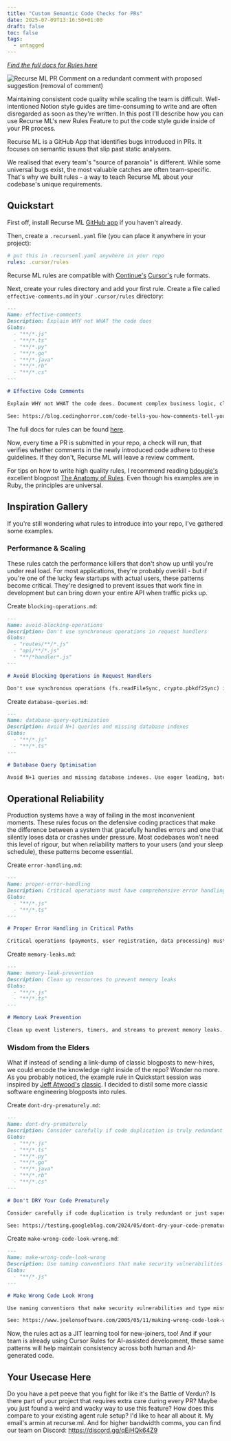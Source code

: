 ```yaml
---
title: "Custom Semantic Code Checks for PRs"
date: 2025-07-09T13:16:50+01:00
draft: false
toc: false
tags: 
  - untagged
---
```


_[Find the full docs for Rules here](https://docs.recurse.ml/gh/configs/rules)_

![Recurse ML PR Comment on a redundant comment with proposed suggestion (removal of comment)](header.png)

Maintaining consistent code quality while scaling the team is difficult.
Well-intentioned Notion style guides are time-consuming to write and are often disregarded as soon as they're written.
In this post I'll describe how you can use Recurse ML's new Rules Feature to put the code style guide inside of your PR process.

Recurse ML is a GitHub App that identifies bugs introduced in PRs.
It focuses on semantic issues that slip past static analysers.

We realised that every team's "source of paranoia" is different.
While some universal bugs exist, the most valuable catches are often team-specific.
That's why we built rules - a way to teach Recurse ML about your codebase's unique requirements.

## Quickstart

First off, install Recurse ML [GitHub app](https://github.com/apps/recurseml/) if you haven't already.

Then, create a `.recurseml.yaml` file (you can place it anywhere in your project):

```yaml
# put this in .recurseml.yaml anywhere in your repo
rules: .cursor/rules
```

Recurse ML rules are compatible with [Continue's](https://docs.continue.dev/customize/deep-dives/rules) [Cursor's](https://docs.cursor.com/context/rules) rule formats.

Next, create your rules directory and add your first rule. Create a file called `effective-comments.md` in your `.cursor/rules` directory:

```md
---
Name: effective-comments
Description: Explain WHY not WHAT the code does
Globs: 
  - "**/*.js"
  - "**/*.ts"
  - "**/*.py"
  - "**/*.go"
  - "**/*.java"
  - "**/*.rb"
  - "**/*.cs"
---

# Effective Code Comments

Explain WHY not WHAT the code does. Document complex business logic, clarify non-obvious implementations, warn about gotchas, and provide context for maintainers. Use proper documentation comment format for functions/methods. Keep TODO comments specific with assignees. Update comments when code changes.

See: https://blog.codinghorror.com/code-tells-you-how-comments-tell-you-why/
```

The full docs for rules can be found [here](https://recurse-ml.notion.site/Custom-Rules-21106defaa718059beabfb583f2ad066).

Now, every time a PR is submitted in your repo, a check will run, that verifies whether comments in the newly introduced code adhere to these guidelines.
If they don't, Recurse ML will leave a review comment.

For tips on how to write high quality rules, I recommend reading [bdougie's](https://x.com/bdougieYO) excellent blogpost [The Anatomy of Rules](https://blog.continue.dev/the-anatomy-of-rules-writing-effective-boundaries-for-ai-agents-in-ruby/).
Even though his examples are in Ruby, the principles are universal.

## Inspiration Gallery

If you're still wondering what rules to introduce into your repo, I've gathered some examples.

### Performance & Scaling

These rules catch the performance killers that don't show up until you're under real load.
For most applications, they're probably overkill - but if you're one of the lucky few startups with actual users, these patterns become critical.
They're designed to prevent issues that work fine in development but can bring down your entire API when traffic picks up.

Create `blocking-operations.md`:

```md
---
Name: avoid-blocking-operations
Description: Don't use synchronous operations in request handlers
Globs:
  - "routes/**/*.js"
  - "api/**/*.js"
  - "**/*handler*.js"
---

# Avoid Blocking Operations in Request Handlers

Don't use synchronous operations (fs.readFileSync, crypto.pbkdf2Sync) in request handlers as they block the event loop and kill performance under load. Use async alternatives or move to worker threads. One blocking operation can take down your entire API response time.
```

Create `database-queries.md`:

```md
---
Name: database-query-optimization
Description: Avoid N+1 queries and missing database indexes
Globs:
  - "**/*.js"
  - "**/*.ts"
---

# Database Query Optimisation

Avoid N+1 queries and missing database indexes. Use eager loading, batch queries, or data loaders. Flag loops that contain database queries or ORM calls. These issues don't show up in development but will crash production performance as data grows.
```

## Operational Reliability

Production systems have a way of failing in the most inconvenient moments.
These rules focus on the defensive coding practices that make the difference between a system that gracefully handles errors and one that silently loses data or crashes under pressure.
Most codebases won't need this level of rigour, but when reliability matters to your users (and your sleep schedule), these patterns become essential.

Create `error-handling.md`:

```md
---
Name: proper-error-handling
Description: Critical operations must have comprehensive error handling
Globs:
  - "**/*.js"
  - "**/*.ts"
---

# Proper Error Handling in Critical Paths

Critical operations (payments, user registration, data processing) must have comprehensive error handling with logging, monitoring, and graceful degradation. Avoid silent failures that could lose revenue or corrupt user data. Include error context for debugging production issues.
```

Create `memory-leaks.md`:

```md
---
Name: memory-leak-prevention
Description: Clean up resources to prevent memory leaks
Globs:
  - "**/*.js"
  - "**/*.ts"
---

# Memory Leak Prevention

Clean up event listeners, timers, and streams to prevent memory leaks. Use weak references for caches, clear intervals/timeouts, and properly close database connections. Memory leaks in Node.js can silently kill server performance and require expensive restarts.
```

### Wisdom from the Elders

What if instead of sending a link-dump of classic blogposts to new-hires, we could encode the knowledge right inside of the repo?
Wonder no more.
As you probably noticed, the example rule in Quickstart session was inspired by [Jeff Atwood's](https://blog.codinghorror.com/about-me/) [classic](https://blog.codinghorror.com/code-tells-you-how-comments-tell-you-why/).
I decided to distil some more classic software engineering blogposts into rules.

Create `dont-dry-prematurely.md`:

```md
---
Name: dont-dry-prematurely
Description: Consider carefully if code duplication is truly redundant
Globs:
  - "**/*.js"
  - "**/*.ts"
  - "**/*.py"
  - "**/*.go"
  - "**/*.java"
  - "**/*.rb"
  - "**/*.cs"
---

# Don't DRY Your Code Prematurely

Consider carefully if code duplication is truly redundant or just superficially similar before applying DRY principles. Functions or classes may look the same but serve different contexts and business requirements that evolve differently over time. Avoid premature abstractions that couple behaviours which may need to evolve separately. When in doubt, keep behaviours separate until enough common patterns emerge over time that justify the coupling. Think about long-term evolution, not just making code shorter. Apply YAGNI principle - tolerate a little duplication in early development stages and wait to abstract until clear patterns emerge.

See: https://testing.googleblog.com/2024/05/dont-dry-your-code-prematurely.html
```

Create `make-wrong-code-look-wrong.md`:

```md
---
Name: make-wrong-code-look-wrong
Description: Use naming conventions that make security vulnerabilities visible
Globs:
  - "**/*.js"
---

# Make Wrong Code Look Wrong

Use naming conventions that make security vulnerabilities and type mismatches immediately visible. For web applications, prefix all user-supplied strings with 'unsafe_' or 'us' and all sanitized strings with 'safe_' or 's'. For coordinate systems, use prefixes like 'window_x' vs 'layout_x' to distinguish semantic differences. Apply Apps Hungarian notation principles - use prefixes that indicate the semantic meaning or origin of data, not just the data type. Make code self-documenting by ensuring that dangerous or incorrect operations look obviously wrong at the point of use. Collocate all information needed to verify correctness in the same line of code.

See: https://www.joelonsoftware.com/2005/05/11/making-wrong-code-look-wrong/
```

Now, the rules act as a JIT learning tool for new-joiners, too!
And if your team is already using Cursor Rules for AI-assisted development, these same patterns will help maintain consistency across both human and AI-generated code.


## Your Usecase Here

Do you have a pet peeve that you fight for like it's the Battle of Verdun?
Is there part of your project that requires extra care during every PR?
Maybe you just found a weird and wacky way to use this feature?
How does this compare to your existing agent rule setup?
I'd like to hear all about it.
My email's armin at recurse.ml.
And for higher bandwidth comms, you can find our team on Discord: https://discord.gg/qEjHQk64Z9

